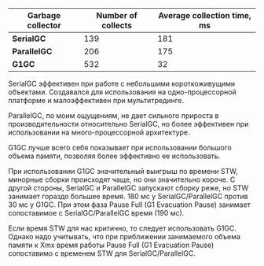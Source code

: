 |  Garbage collector      | Number of collects | Average collection time, ms
| ----------------------- | ------------------ | -------------------------- |
| **SerialGC**            | 139                | 181                        |
| **ParallelGC**          | 206                | 175                        |
| **G1GC**                | 532                | 32                         |

SerialGC эффективен при работе с небольшими короткоживущими объектами.
Создавался для использования на одно-процессорной платформе и малоэффективен
при мультитрединге.

ParallelGC, по моим ощущениям, не дает сильного прироста в производительности
относительно SerialGC, но более эффективен при использовании на много-процессорной
архитектуре.

G1GC лучше всего себя показывает при использовании большого объема памяти,
позволяя более эффективно ее использовать.


При использовании G1GC значительный выигрыш по времени STW, минорные сборки происходят чаще, но они значительно короче.
С другой стороны, SerialGC и ParallelGC запускают сборку реже, но STW занимает гораздо большее время.
180 мс у SerialGC/ParallelGC против 30 мс у G1GC.
При этом фаза Pause Full (G1 Evacuation Pause) занимает сопоставимое с SerialGC/ParallelGC время (190 мс).

Если время STW для нас критично, то следует использовать G1GC. Однако надо учитывать, что при приближении занимаемого объема памяти к Xmx
время работы Pause Full (G1 Evacuation Pause) сопоставимо с временем STW для SerialGC/ParallelGC.